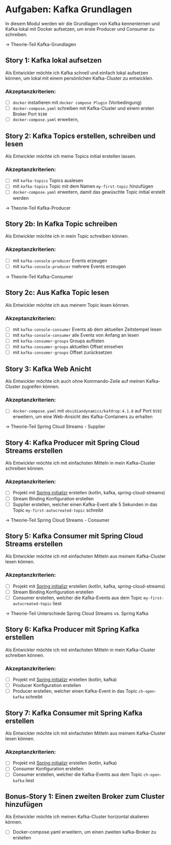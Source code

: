 # Aufgaben: Kafka Grundlagen

In diesem Modul werden wir die Grundlagen von Kafka kennenlernen und Kafka lokal mit Docker aufsetzen, um erste Producer und Consumer zu schreiben.

-> Theorie-Teil Kafka-Grundlagen

## Story 1: Kafka lokal aufsetzen

Als Entwickler möchte ich Kafka schnell und einfach lokal aufsetzen können, um lokal mit einem persönlichen Kafka-Cluster zu entwicklen.

### Akzeptanzkriterien:
- [ ] `docker` installieren mit `docker compose Plugin` (Vorbedingung)
- [ ] `docker-compose.yaml` schreiben mit Kafka-Cluster und einem ersten Broker Port `9190`
- [ ] `docker-compose.yaml` erweitern, 

## Story 2: Kafka Topics erstellen, schreiben und lesen

Als Entwickler möchte ich meine Topics initial erstellen lassen.

### Akzeptanzkriterien:
- [ ] mit `kafka-topics` Topics auslesen
- [ ] mit `kafka-topics` Topic mit dem Namen `my-first-topic` hinzufügen
- [ ] `docker-compose.yaml` erweitern, damit das gewüschte Topic initial erstellt werden

-> Theorie-Teil Kafka-Producer

## Story 2b: In Kafka Topic schreiben

Als Entwickler möchte ich in mein Topic schreiben können.

### Akzeptanzkriterien:
- [ ] mit `kafka-console-producer` Events erzeugen
- [ ] mit `kafka-console-producer` mehrere Events erzeugen

-> Theorie-Teil Kafka-Consumer

## Story 2c: Aus Kafka Topic lesen

Als Entwickler möchte ich aus meinem Topic lesen können.

### Akzeptanzkriterien:
- [ ] mit `kafka-console-consumer` Events ab dem aktuellen Zeitstempel lesen
- [ ] mit `kafka-console-consumer` alle Events von Anfang an lesen
- [ ] mit `kafka-consumer-groups` Groups auflisten
- [ ] mit `kafka-consumer-groups` aktuellen Offset einsehen
- [ ] mit `kafka-consumer-groups` Offset zurücksetzen

## Story 3: Kafka Web Anicht

Als Entwickler möchte ich auch ohne Kommando-Zeile auf meinen Kafka-Cluster zugreifen können.

### Akzeptanzkriterien:
- [ ] `docker-compose.yaml` mit `obsidiandynamics/kafdrop:4.1.0` auf Port `9192` erweitern, um eine Web-Ansicht des Kafka-Containers zu erhalten

-> Theorie-Teil Spring Cloud Streams - Supplier

## Story 4: Kafka Producer mit Spring Cloud Streams erstellen

Als Entwickler möchte ich mit einfachsten Mitteln in mein Kafka-Cluster schreiben können.

### Akzeptanzkriterien:
- [ ] Projekt mit [Spring initializr](https://start.spring.io) erstellen (kotlin, kafka, spring-cloud-streams)
- [ ] Stream Binding Konfiguration erstellen
- [ ] Supplier erstellen, welcher einen Kafka-Event alle 5 Sekunden in das Topic `my-first-autocreated-topic` schreibt

-> Theorie-Teil Spring Cloud Streams - Consumer

## Story 5: Kafka Consumer mit Spring Cloud Streams erstellen

Als Entwickler möchte ich mit einfachsten Mitteln aus meinem Kafka-Cluster lesen können.

### Akzeptanzkriterien:
- [ ] Projekt mit [Spring initializr](https://start.spring.io) erstellen (kotlin, kafka, spring-cloud-streams)
- [ ] Stream Binding Konfiguration erstellen
- [ ] Consumer erstellen, welcher die Kafka-Events aus dem Topic `my-first-autocreated-topic` liest

-> Theorie-Teil Unterschiede Spring Cloud Streams vs. Spring Kafka

## Story 6: Kafka Producer mit Spring Kafka erstellen

Als Entwickler möchte ich mit einfachsten Mitteln in mein Kafka-Cluster schreiben können.

### Akzeptanzkriterien:
- [ ] Projekt mit [Spring initializr](https://start.spring.io) erstellen (kotlin, kafka)
- [ ] Producer Konfiguration erstellen
- [ ] Producer erstellen, welcher einen Kafka-Event in das Topic `ch-open-kafka` schreibt

## Story 7: Kafka Consumer mit Spring Kafka erstellen

Als Entwickler möchte ich mit einfachsten Mitteln aus meinem Kafka-Cluster lesen können.

### Akzeptanzkriterien:
- [ ] Projekt mit [Spring initializr](https://start.spring.io) erstellen (kotlin, kafka)
- [ ] Consumer Konfiguration erstellen
- [ ] Consumer erstellen, welcher die Kafka-Events aus dem Topic `ch-open-kafka` liest

## Bonus-Story 1: Einen zweiten Broker zum Cluster hinzufügen

Als Entwickler möchte ich meinen Kafka-Cluster horizontal skalieren können.
- [ ] Docker-compose.yaml erweitern, um einen zweiten kafka-Broker zu erstellen
